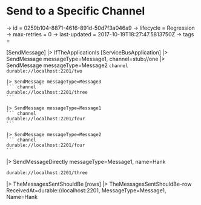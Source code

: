 # Send to a Specific Channel

-> id = 0259b104-8871-4616-891d-50d7f3a046a9
-> lifecycle = Regression
-> max-retries = 0
-> last-updated = 2017-10-19T18:27:47.5813750Z
-> tags = 

[SendMessage]
|> IfTheApplicationIs
    [ServiceBusApplication]
    |> SendMessage messageType=Message1, channel=stub://one
    |> SendMessage messageType=Message2
    ``` channel
    durable://localhost:2201/two
    ```

    |> SendMessage messageType=Message3
    ``` channel
    durable://localhost:2201/three
    ```

    |> SendMessage messageType=Message1
    ``` channel
    durable://localhost:2201/four
    ```

    |> SendMessage messageType=Message2
    ``` channel
    durable://localhost:2201/four
    ```


|> SendMessageDirectly messageType=Message1, name=Hank
``` address
durable://localhost:2201/three
```

|> TheMessagesSentShouldBe
    [rows]
    |> TheMessagesSentShouldBe-row ReceivedAt=durable://localhost:2201, MessageType=Message1, Name=Hank

~~~
